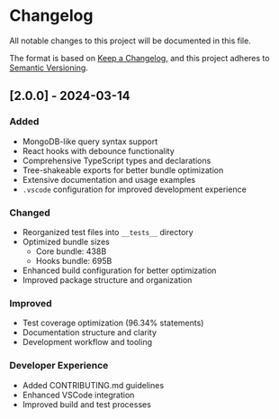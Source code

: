 # Changelog

All notable changes to this project will be documented in this file.

The format is based on [Keep a Changelog](https://keepachangelog.com/en/1.0.0/),
and this project adheres to [Semantic Versioning](https://semver.org/spec/v2.0.0.html).

## [2.0.0] - 2024-03-14

### Added

- MongoDB-like query syntax support
- React hooks with debounce functionality
- Comprehensive TypeScript types and declarations
- Tree-shakeable exports for better bundle optimization
- Extensive documentation and usage examples
- `.vscode` configuration for improved development experience

### Changed

- Reorganized test files into `__tests__` directory
- Optimized bundle sizes
  - Core bundle: 438B
  - Hooks bundle: 695B
- Enhanced build configuration for better optimization
- Improved package structure and organization

### Improved

- Test coverage optimization (96.34% statements)
- Documentation structure and clarity
- Development workflow and tooling

### Developer Experience

- Added CONTRIBUTING.md guidelines
- Enhanced VSCode integration
- Improved build and test processes
